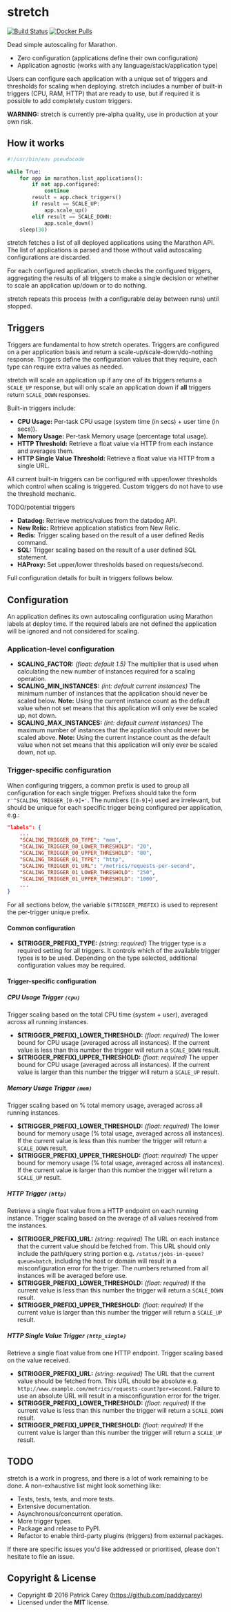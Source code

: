 stretch
=======

[![Build Status](https://travis-ci.org/paddycarey/stretch.svg?branch=master)](https://travis-ci.org/paddycarey/stretch)
[![Docker Pulls](https://img.shields.io/docker/pulls/paddycarey/stretch.svg)](https://hub.docker.com/r/paddycarey/stretch/)

Dead simple autoscaling for Marathon.

- Zero configuration (applications define their own configuration)
- Application agnostic (works with any language/stack/application type)

Users can configure each application with a unique set of triggers and thresholds for scaling when deploying. stretch includes a number of built-in triggers (CPU, RAM, HTTP) that are ready to use, but if required it is possible to add completely custom triggers.

**WARNING:** stretch is currently pre-alpha quality, use in production at your own risk.


## How it works

```python
#!/usr/bin/env pseudocode

while True:
    for app in marathon.list_applications():
        if not app.configured:
            continue
        result = app.check_triggers()
        if result == SCALE_UP:
            app.scale_up()
        elif result == SCALE_DOWN:
            app.scale_down()
    sleep(30)
```

stretch fetches a list of all deployed applications using the Marathon API. The list of applications is parsed and those without valid autoscaling configurations are discarded.

For each configured application, stretch checks the configured triggers, aggregating the results of all triggers to make a single decision or whether to scale an application up/down or to do nothing.

stretch repeats this process (with a configurable delay between runs) until stopped.


## Triggers

Triggers are fundamental to how stretch operates. Triggers are configured on a per application basis and return a scale-up/scale-down/do-nothing response. Triggers define the configuration values that they require, each type can require extra values as needed.

stretch will scale an application up if any one of its triggers returns a `SCALE_UP` response, but will only scale an application down if **all** triggers return `SCALE_DOWN` responses.

Built-in triggers include:

- **CPU Usage:** Per-task CPU usage (system time (in secs) + user time (in secs)).
- **Memory Usage:** Per-task Memory usage (percentage total usage).
- **HTTP Threshold:** Retrieve a float value via HTTP from each instance and averages them.
- **HTTP Single Value Threshold:** Retrieve a float value via HTTP from a single URL.

All current built-in triggers can be configured with upper/lower thresholds which control when scaling is triggered. Custom triggers do not have to use the threshold mechanic.

TODO/potential triggers

- **Datadog:** Retrieve metrics/values from the datadog API.
- **New Relic:** Retrieve application statistics from New Relic.
- **Redis:** Trigger scaling based on the result of a user defined Redis command.
- **SQL:** Trigger scaling based on the result of a user defined SQL statement.
- **HAProxy:** Set upper/lower thresholds based on requests/second.

Full configuration details for built in triggers follows below.


## Configuration

An application defines its own autoscaling configuration using Marathon labels at deploy time. If the required labels are not defined the application will be ignored and not considered for scaling.

### Application-level configuration

- **SCALING_FACTOR:** *(float: default 1.5)* The multiplier that is used when calculating the new number of instances required for a scaling operation.
- **SCALING_MIN_INSTANCES:** *(int: default current instances)* The minimum number of instances that the application should never be scaled below. **Note:** Using the current instance count as the default value when not set means that this application will only ever be scaled up, not down.
- **SCALING_MAX_INSTANCES:** *(int: default current instances)* The maximum number of instances that the application should never be scaled above. **Note:** Using the current instance count as the default value when not set means that this application will only ever be scaled down, not up.

### Trigger-specific configuration

When configuring triggers, a common prefix is used to group all configuration for each single trigger. Prefixes should take the form `r'^SCALING_TRIGGER_[0-9]+'`. The numbers (`[0-9]+`) used are irrelevant, but should be unique for each specific trigger being configured per application, e.g.:

```json
"labels": {
    ...
    "SCALING_TRIGGER_00_TYPE": "mem",
    "SCALING_TRIGGER_00_LOWER_THRESHOLD": "20",
    "SCALING_TRIGGER_00_UPPER_THRESHOLD": "80",
    "SCALING_TRIGGER_01_TYPE": "http",
    "SCALING_TRIGGER_01_URL": "/metrics/requests-per-second",
    "SCALING_TRIGGER_01_LOWER_THRESHOLD": "250",
    "SCALING_TRIGGER_01_UPPER_THRESHOLD": "1000",
    ...
}
```

For all sections below, the variable `$(TRIGGER_PREFIX)` is used to represent the per-trigger unique prefix.

#### Common configuration

- **$(TRIGGER_PREFIX)_TYPE:** *(string: required)* The trigger type is a required setting for all triggers. It controls which of the available trigger types is to be used. Depending on the type selected, additional configuration values may be required.

#### Trigger-specific configuration

##### CPU Usage Trigger `(cpu)`

Trigger scaling based on the total CPU time (system + user), averaged across all running instances.

- **$(TRIGGER_PREFIX)_LOWER_THRESHOLD:** *(float: required)* The lower bound for CPU usage (averaged across all instances). If the current value is less than this number the trigger will return a `SCALE_DOWN` result.
- **$(TRIGGER_PREFIX)_UPPER_THRESHOLD:** *(float: required)* The upper bound for CPU usage (averaged across all instances). If the current value is larger than this number the trigger will return a `SCALE_UP` result.

##### Memory Usage Trigger `(mem)`

Trigger scaling based on % total memory usage, averaged across all running instances.

- **$(TRIGGER_PREFIX)_LOWER_THRESHOLD:** *(float: required)* The lower bound for memory usage (% total usage, averaged across all instances). If the current value is less than this number the trigger will return a `SCALE_DOWN` result.
- **$(TRIGGER_PREFIX)_UPPER_THRESHOLD:** *(float: required)* The upper bound for memory usage (% total usage, averaged across all instances). If the current value is larger than this number the trigger will return a `SCALE_UP` result.

##### HTTP Trigger `(http)`

Retrieve a single float value from a HTTP endpoint on each running instance. Trigger scaling based on the average of all values received from the instances.

- **$(TRIGGER_PREFIX)_URL:** *(string: required)* The URL on each instance that the current value should be fetched from. This URL should only include the path/query string portion e.g. `/status/jobs-in-queue?queue=batch`, including the host or domain will result in a misconfiguration error for the triger. The numbers returned from all instances will be averaged before use.
- **$(TRIGGER_PREFIX)_LOWER_THRESHOLD:** *(float: required)* If the current value is less than this number the trigger will return a `SCALE_DOWN` result.
- **$(TRIGGER_PREFIX)_UPPER_THRESHOLD:** *(float: required)* If the current value is larger than this number the trigger will return a `SCALE_UP` result.

##### HTTP Single Value Trigger `(http_single)`

Retrieve a single float value from one HTTP endpoint. Trigger scaling based on the value received.

- **$(TRIGGER_PREFIX)_URL:** *(string: required)* The URL that the current value should be fetched from. This URL should be absolute e.g. `http://www.example.com/metrics/requests-count?per=second`. Failure to use an absolute URL will result in a misconfiguration error for the triger.
- **$(TRIGGER_PREFIX)_LOWER_THRESHOLD:** *(float: required)* If the current value is less than this number the trigger will return a `SCALE_DOWN` result.
- **$(TRIGGER_PREFIX)_UPPER_THRESHOLD:** *(float: required)* If the current value is larger than this number the trigger will return a `SCALE_UP` result.


## TODO

stretch is a work in progress, and there is a lot of work remaining to be done. A non-exhaustive list might look something like:

- Tests, tests, tests, and more tests.
- Extensive documentation.
- Asynchronous/concurrent operation.
- More trigger types.
- Package and release to PyPI.
- Refactor to enable third-party plugins (triggers) from external packages.

If there are specific issues you'd like addressed or prioritised, please don't hesitate to file an issue.


## Copyright & License

- Copyright © 2016 Patrick Carey (https://github.com/paddycarey)
- Licensed under the **MIT** license.
